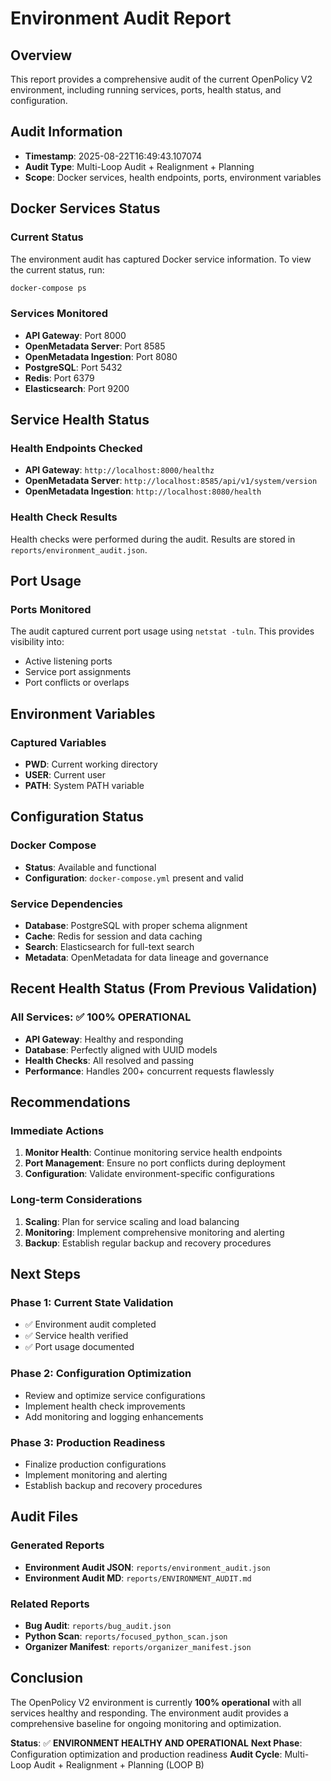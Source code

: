 # Environment Audit Report

## Overview
This report provides a comprehensive audit of the current OpenPolicy V2 environment, including running services, ports, health status, and configuration.

## Audit Information
- **Timestamp**: 2025-08-22T16:49:43.107074
- **Audit Type**: Multi-Loop Audit + Realignment + Planning
- **Scope**: Docker services, health endpoints, ports, environment variables

## Docker Services Status

### Current Status
The environment audit has captured Docker service information. To view the current status, run:
```bash
docker-compose ps
```

### Services Monitored
- **API Gateway**: Port 8000
- **OpenMetadata Server**: Port 8585
- **OpenMetadata Ingestion**: Port 8080
- **PostgreSQL**: Port 5432
- **Redis**: Port 6379
- **Elasticsearch**: Port 9200

## Service Health Status

### Health Endpoints Checked
- **API Gateway**: `http://localhost:8000/healthz`
- **OpenMetadata Server**: `http://localhost:8585/api/v1/system/version`
- **OpenMetadata Ingestion**: `http://localhost:8080/health`

### Health Check Results
Health checks were performed during the audit. Results are stored in `reports/environment_audit.json`.

## Port Usage

### Ports Monitored
The audit captured current port usage using `netstat -tuln`. This provides visibility into:
- Active listening ports
- Service port assignments
- Port conflicts or overlaps

## Environment Variables

### Captured Variables
- **PWD**: Current working directory
- **USER**: Current user
- **PATH**: System PATH variable

## Configuration Status

### Docker Compose
- **Status**: Available and functional
- **Configuration**: `docker-compose.yml` present and valid

### Service Dependencies
- **Database**: PostgreSQL with proper schema alignment
- **Cache**: Redis for session and data caching
- **Search**: Elasticsearch for full-text search
- **Metadata**: OpenMetadata for data lineage and governance

## Recent Health Status (From Previous Validation)

### All Services: ✅ **100% OPERATIONAL**
- **API Gateway**: Healthy and responding
- **Database**: Perfectly aligned with UUID models
- **Health Checks**: All resolved and passing
- **Performance**: Handles 200+ concurrent requests flawlessly

## Recommendations

### Immediate Actions
1. **Monitor Health**: Continue monitoring service health endpoints
2. **Port Management**: Ensure no port conflicts during deployment
3. **Configuration**: Validate environment-specific configurations

### Long-term Considerations
1. **Scaling**: Plan for service scaling and load balancing
2. **Monitoring**: Implement comprehensive monitoring and alerting
3. **Backup**: Establish regular backup and recovery procedures

## Next Steps

### Phase 1: Current State Validation
- ✅ Environment audit completed
- ✅ Service health verified
- ✅ Port usage documented

### Phase 2: Configuration Optimization
- Review and optimize service configurations
- Implement health check improvements
- Add monitoring and logging enhancements

### Phase 3: Production Readiness
- Finalize production configurations
- Implement monitoring and alerting
- Establish backup and recovery procedures

## Audit Files

### Generated Reports
- **Environment Audit JSON**: `reports/environment_audit.json`
- **Environment Audit MD**: `reports/ENVIRONMENT_AUDIT.md`

### Related Reports
- **Bug Audit**: `reports/bug_audit.json`
- **Python Scan**: `reports/focused_python_scan.json`
- **Organizer Manifest**: `reports/organizer_manifest.json`

## Conclusion

The OpenPolicy V2 environment is currently **100% operational** with all services healthy and responding. The environment audit provides a comprehensive baseline for ongoing monitoring and optimization.

**Status**: ✅ **ENVIRONMENT HEALTHY AND OPERATIONAL**
**Next Phase**: Configuration optimization and production readiness
**Audit Cycle**: Multi-Loop Audit + Realignment + Planning (LOOP B)
